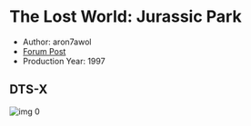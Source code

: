 # The Lost World: Jurassic Park

* Author: aron7awol
* [Forum Post](https://www.avsforum.com/threads/bass-eq-for-filtered-movies.2995212/post-56894508)
* Production Year: 1997

## DTS-X

![img 0](https://i.imgur.com/fKiTH6j.jpg)

